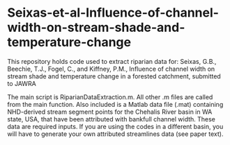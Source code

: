 # Seixas-et-al-Influence-of-channel-width-on-stream-shade-and-temperature-change
This repository holds code used to extract riparian data for: Seixas, G.B., Beechie, T.J., Fogel, C., and Kiffney, P.M., Influence of channel width on stream shade and temperature change in a forested catchment, submitted to JAWRA

The main script is RiparianDataExtraction.m. All other .m files are called from the main function. Also included is a Matlab data file (.mat) containing NHD-derived stream segment points for the Chehalis River basin in WA state, USA, that have been attributed with bankfull channel width. These data are required inputs. If you are using the codes in a different basin, you will have to generate your own attributed streamlines data (see paper text).
